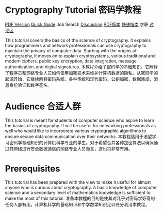 # Cryptography Tutorial 密码学教程

 [PDF Version](https://www.tutorialspoint.com/cryptography/cryptography_pdf_version.htm) [Quick Guide](https://www.tutorialspoint.com/cryptography/cryptography_quick_guide.htm) Job Search [Discussion](https://www.tutorialspoint.com/cryptography/cryptography_discussion.htm)
 [PDF版本](https://www.tutorialspoint.com/cryptography/cryptography_pdf_version.htm) [快速指南](https://www.tutorialspoint.com/cryptography/cryptography_quick_guide.htm) 求职 [讨论区](https://www.tutorialspoint.com/cryptography/cryptography_discussion.htm)

This tutorial covers the basics of the science of cryptography. It explains how programmers and network professionals can use cryptography to maintain the privacy of computer data. Starting with the origins of cryptography, it moves on to explain cryptosystems, various traditional and modern ciphers, public key encryption, data integration, message authentication, and digital signatures.
本教程介绍了密码学的基础知识。它解释了程序员和网络专业人员如何使用加密技术来维护计算机数据的隐私。从密码学的起源开始，它继续解释密码系统，各种传统和现代密码，公钥加密，数据集成，消息身份验证和数字签名。

# Audience 合适人群

This tutorial is meant for students of computer science who aspire to learn the basics of cryptography. It will be useful for networking professionals as well who would like to incorporate various cryptographic algorithms to ensure secure data communication over their networks.
本教程适用于渴望学习密码学基础知识的计算机科学专业的学生。对于希望合并各种加密算法以确保通过其网络进行安全数据通信的网络专业人员而言，这也将非常有用。

# Prerequisites

This tutorial has been prepared with the view to make it useful for almost anyone who is curious about cryptography. A basic knowledge of computer science and a secondary level of mathematics knowledge is sufficient to make the most of this tutorial.
准备本教程的目的是使其对几乎对密码学好奇的任何人都有用。计算机科学的基础知识和中学数学知识足以充分利用本教程。
